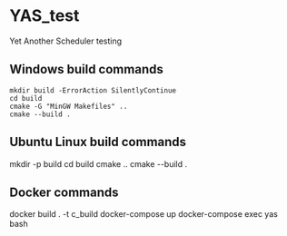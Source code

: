 # YAS_test
Yet Another Scheduler testing

## Windows build commands
```
mkdir build -ErrorAction SilentlyContinue
cd build
cmake -G "MinGW Makefiles" ..
cmake --build .
```

## Ubuntu Linux build commands
mkdir -p build
cd build
cmake ..
cmake --build .

## Docker commands
docker build . -t c_build
docker-compose up
docker-compose exec yas bash

